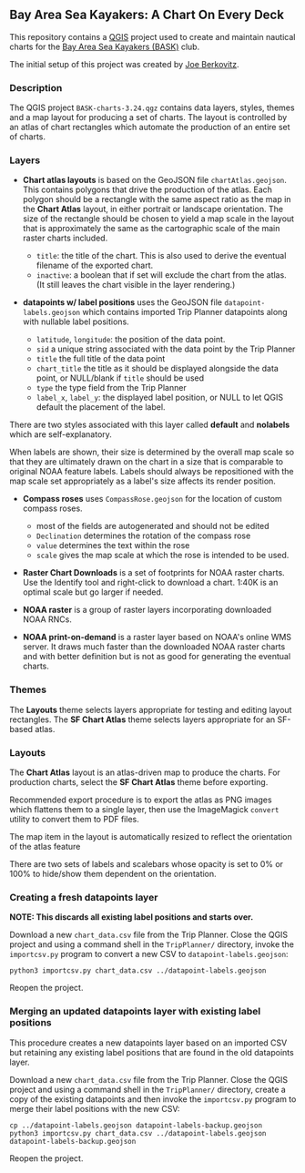 ## Bay Area Sea Kayakers: A Chart On Every Deck

This repository contains a [QGIS](https://qgis.org) project used to create and maintain nautical charts for the [Bay Area Sea Kayakers (BASK)](https://bask.org) club.

The initial setup of this project was created by [Joe Berkovitz](https://github.com/joeberkovitz).

### Description

The QGIS project `BASK-charts-3.24.qgz` contains data layers, styles, themes and a map layout for producing a set of charts. The layout is controlled by an atlas of chart rectangles which automate the production of an entire set of charts.

### Layers

- **Chart atlas layouts** is based on the GeoJSON file `chartAtlas.geojson`. This contains polygons that drive the production of the atlas. Each polygon should be a rectangle with the same aspect ratio as the map in the **Chart Atlas** layout, in either portrait or landscape orientation. The size of the rectangle should be chosen to yield a map scale in the layout that is approximately the same as the cartographic scale of the main raster charts included.

  - `title`: the title of the chart. This is also used to derive the eventual filename of the exported chart.
  - `inactive`: a boolean that if set will exclude the chart from the atlas. (It still leaves the chart visible in the layer rendering.)

- **datapoints w/ label positions** uses the GeoJSON file `datapoint-labels.geojson` which contains imported Trip Planner datapoints along with nullable label positions.
  -  `latitude`, `longitude`: the position of the data point.
  -  `sid` a unique string associated with the data point by the Trip Planner
  -  `title` the full title of the data point
  -  `chart_title` the title as it should be displayed alongside the data point, or NULL/blank if `title` should be used
  -  `type` the type field from the Trip Planner
  -  `label_x`, `label_y`: the displayed label position, or NULL to let QGIS default the placement of the label.
 
There are two styles associated with this layer called **default** and **nolabels** which are self-explanatory.

When labels are shown, their size is determined by the overall map scale so that they are ultimately drawn on the chart in a size that is comparable to original NOAA feature labels. Labels should always be repositioned with the map scale set appropriately as a label's size affects its render position.

- **Compass roses** uses `CompassRose.geojson` for the location of custom compass roses.
  - most of the fields are autogenerated and should not be edited
  - `Declination` determines the rotation of the compass rose
  - `value` determines the text within the rose
  - `scale` gives the map scale at which the rose is intended to be used.

- **Raster Chart Downloads** is a set of footprints for NOAA raster charts. Use the Identify tool and right-click to download a chart. 1:40K is an optimal scale but go larger if needed.

- **NOAA raster** is a group of raster layers incorporating downloaded NOAA RNCs.

- **NOAA print-on-demand** is a raster layer based on NOAA's online WMS server. It draws much faster than the downloaded NOAA raster charts and with better definition but is not as good for generating the eventual charts.

### Themes

The **Layouts** theme selects layers appropriate for testing and editing layout rectangles.
The **SF Chart Atlas** theme selects layers appropriate for an SF-based atlas.

### Layouts

The **Chart Atlas** layout is an atlas-driven map to produce the charts. For production charts, select the **SF Chart Atlas** theme before exporting.

Recommended export procedure is to export the atlas as PNG images which flattens them to a single layer, then use the ImageMagick `convert` utility to convert them to PDF files.

The map item in the layout is automatically resized to reflect the orientation of the atlas feature

There are two sets of labels and scalebars whose opacity is set to 0% or 100% to hide/show them dependent on the orientation.

### Creating a fresh datapoints layer

**NOTE: This discards all existing label positions and starts over.**

Download a new `chart_data.csv` file from the Trip Planner. Close the QGIS project and using a command shell in the `TripPlanner/` directory, invoke the `importcsv.py` program to convert a new CSV to `datapoint-labels.geojson`:

```
python3 importcsv.py chart_data.csv ../datapoint-labels.geojson
```

Reopen the project.


### Merging an updated datapoints layer with existing label positions

This procedure creates a new datapoints layer based on an imported CSV but retaining any existing label positions that are found in the old datapoints layer.

Download a new `chart_data.csv` file from the Trip Planner. Close the QGIS project and using a command shell in the `TripPlanner/` directory, create a copy of the existing datapoints and then invoke the `importcsv.py` program to merge their label positions with the new CSV:

```
cp ../datapoint-labels.geojson datapoint-labels-backup.geojson
python3 importcsv.py chart_data.csv ../datapoint-labels.geojson datapoint-labels-backup.geojson
```

Reopen the project.
